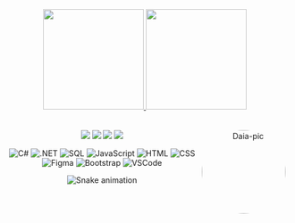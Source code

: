 <div align="center">
  <a href="https://github.com/daiccordeiro">
  <img height="180em" src="https://github-readme-stats.vercel.app/api?username=daiccordeiro&show_icons=true&theme=tokyonight&include_all_commits=true&count_private=true"/>
  <img height="180em" src="https://github-readme-stats.vercel.app/api/top-langs/?username=daiccordeiro&layout=compact&langs_count=7&theme=tokyonight"/>
</div>
  
<div align="center">
  <br> <br>
   <a href="https://www.linkedin.com/in/daiccordeiro" target="_blank"><img src="https://img.shields.io/badge/-LinkedIn-%230077B5?style=for-the-badge&logo=linkedin&logoColor=white"></a>
  <a href ="mailto:daianeccordeiro@gmail.com"><img src="https://img.shields.io/badge/-Gmail-%23333?style=for-the-badge&logo=gmail&logoColor=white" target="_blank"></a>
  <a href="https://www.facebook.com/daiccordeiro" target="_blank"><img src="https://img.shields.io/badge/Facebook-1877F2?style=for-the-badge&logo=facebook&logoColor=white" target="_blank"></a>
  <a href="https://instagram.com/daiccordeiro" target="_blank"><img src="https://img.shields.io/badge/-Instagram-%23E4405F?style=for-the-badge&logo=instagram&logoColor=white" target="_blank"></a>
<!--  <a href="https://www.twitter.com/daiccordeiro" target="_blank"><img src="https://img.shields.io/badge/Twitter-1DA1F2?style=for-the-badge&logo=twitter&logoColor=white" target="_blank"></a> -->
<!--  <div style="display: inline_block"><br> -->
  <!--<img align="center" alt="Daia-Csharp" height="30" width="40" src="https://raw.githubusercontent.com/devicons/devicon/master/icons/csharp/csharp-original.svg">
  <img align="center" alt="Daia-NET" height="30" width="40" src="https://github.com/devicons/devicon/blob/master/icons/dot-net/dot-net-original.svg">
  <img align="center" alt="Daia-JS" height="30" width="40" src="https://github.com/devicons/devicon/blob/master/icons/javascript/javascript-original.svg">
  <img align="center" alt="Daia-SQL" height="30" width="40" src="https://github.com/devicons/devicon/blob/master/icons/microsoftsqlserver/microsoftsqlserver-plain.svg">
  <img align="center" alt="Daia-HTML" height="30" width="40" src="https://raw.githubusercontent.com/devicons/devicon/master/icons/html5/html5-original.svg">
  <img align="center" alt="Daia-CSS" height="30" width="40" src="https://github.com/devicons/devicon/blob/master/icons/css3/css3-original.svg">
  <img align="right" alt="Daia-pic" height="150" style="border-radius:50px;" src="https://media.giphy.com/media/ktlt3Ic3OAMsyMfSGx/giphy.gif"> -->  
  <img align="right" alt="Daia-pic" height="150" style="border-radius:100px" src="https://media.giphy.com/media/kJG8W15nQoZvJl7aK8/giphy.gif">   
  
  <br>
  
  ![C#](https://img.shields.io/badge/C%23-239120.svg?style=for-the-badge&logo=c-sharp&logoColor=white) ![.NET](https://img.shields.io/badge/.NET-5C2D91.svg?style=for-the-badge&logo=.net&logoColor=white) ![SQL](https://img.shields.io/badge/Sqlserver-07405E.svg?style=for-the-badge&logo=sqlite&logoColor=white) ![JavaScript](https://img.shields.io/badge/javascript-%23323330.svg?style=for-the-badge&logo=javascript&logoColor=%23F7DF1E) ![HTML](https://img.shields.io/badge/html%20-%23E34F26.svg?&style=for-the-badge&logo=html5&logoColor=white) ![CSS](https://img.shields.io/badge/css%20-%231572B6.svg?&style=for-the-badge&logo=css3&logoColor=white)
  ![Figma](https://img.shields.io/badge/Figma-F24E1E?style=for-the-badge&logo=figma&logoColor=white) ![Bootstrap](https://img.shields.io/badge/bootstrap-%23563D7C.svg?style=for-the-badge&logo=bootstrap&logoColor=white) ![VSCode](https://img.shields.io/badge/-vscode-00a8e8?style=for-the-badge&logo=visual-studio-code)
  
  <!--!
  ![NodeJS](https://img.shields.io/badge/node.js-6DA55F?style=for-the-badge&logo=node.js&logoColor=white)
  [C](https://img.shields.io/badge/C%20-%23E34F26.svg?&style=for-the-badge&logo=C&logoColor=white)
  ![C++](https://img.shields.io/badge/c++%20-%2300599C.svg?&style=for-the-badge&logo=c%2B%2B&ogoColor=white)
  ![Python](https://img.shields.io/badge/python%20-%23E34F26.svg?&style=for-the-badge&logo=python&ogoColor=white) 
  ![Java](https://img.shields.io/badge/java-%23ED8B00.svg?style=for-the-badge&logo=java&logoColor=white)

  -->

  <!--<a href="https://www.linkedin.com/in/daiccordeiro" target="_blank"><img src="https://img.shields.io/badge/-LinkedIn-%230077B5?style=for-the-badge&logo=linkedin&logoColor=white" target="_blank"></a>
  <a href ="mailto:daianeccordeiro@gmail.com"><img src="https://img.shields.io/badge/-Gmail-%23333?style=for-the-badge&logo=gmail&logoColor=white" target="_blank"></a>
  <a href="https://www.facebook.com/daiccordeiro" target="_blank"><img src="https://img.shields.io/badge/Facebook-1877F2?style=for-the-badge&logo=facebook&logoColor=white" target="_blank"></a>
  <a href="https://instagram.com/daiccordeiro" target="_blank"><img src="https://img.shields.io/badge/-Instagram-%23E4405F?style=for-the-badge&logo=instagram&logoColor=white" target="_blank"></a>
  <a href="https://www.twitter.com/daiccordeiro" target="_blank"><img src="https://img.shields.io/badge/Twitter-1DA1F2?style=for-the-badge&logo=twitter&logoColor=white" target="_blank"></a> -->
   
  ![Snake animation](https://github.com/daiccordeiro/daiccordeiro/blob/output/github-contribution-grid-snake.svg) 
</div>
